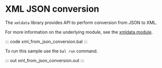 # XML JSON conversion

The `xmldata` library provides API to perform conversion from JSON to XML.

For more information on the underlying module, see the [xmldata module](https://lib.ballerina.io/ballerina/xmldata/latest/).

::: code xml_from_json_conversion.bal :::

To run this sample use the `bal run` command.

::: out xml_from_json_conversion.out :::

